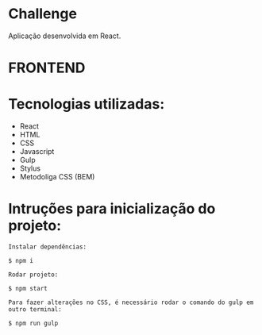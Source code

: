 # Challenge

Aplicação desenvolvida em React.

# FRONTEND

# Tecnologias utilizadas:

- React
- HTML
- CSS
- Javascript
- Gulp 
- Stylus 
- Metodoliga CSS (BEM)

# Intruções para inicialização do projeto:

    Instalar dependências:

    $ npm i

    Rodar projeto:

    $ npm start

    Para fazer alterações no CSS, é necessário rodar o comando do gulp em outro terminal:

    $ npm run gulp
